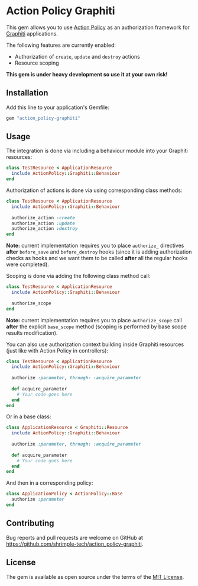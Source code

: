 # Action Policy Graphiti

This gem allows you to use [Action Policy](https://github.com/palkan/action_policy) as an authorization framework for [Graphiti](https://www.graphiti.dev) applications.

The following features are currently enabled:

- Authorization of `create`, `update` and `destroy` actions
- Resource scoping

**This gem is under heavy development so use it at your own risk!**

## Installation

Add this line to your application's Gemfile:

```ruby
gem "action_policy-graphiti"
```

## Usage

The integration is done via including a behaviour module into your Graphiti resources:

```ruby
class TestResource < ApplicationResource
  include ActionPolicy::Graphiti::Behaviour
end
```

Authorization of actions is done via using corresponding class methods:

```ruby
class TestResource < ApplicationResource
  include ActionPolicy::Graphiti::Behaviour
  
  authorize_action :create
  authorize_action :update
  authorize_action :destroy
end
```
**Note:** current implementation requires you to place `authorize_` directives **after** `before_save` and `before_destroy` hooks (since it is adding authorization checks as hooks and we want them to be called **after** all the regular hooks were completed).

Scoping is done via adding the following class method call: 
```ruby
class TestResource < ApplicationResource
  include ActionPolicy::Graphiti::Behaviour
  
  authorize_scope
end
```
**Note:** current implementation requires you to place `authorize_scope` call **after** the explicit `base_scope` method (scoping is performed by base scope results modification).

You can also use authorization context building inside Graphiti resources (just like with Action Policy in controllers):
```ruby
class TestResource < ApplicationResource
  include ActionPolicy::Graphiti::Behaviour
  
  authorize :parameter, through: :acquire_parameter
  
  def acquire_parameter
    # Your code goes here
  end
end
```
Or in a base class:
```ruby
class ApplicationResource < Graphiti::Resource
  include ActionPolicy::Graphiti::Behaviour
  
  authorize :parameter, through: :acquire_parameter
  
  def acquire_parameter
    # Your code goes here
  end
end
```
And then in a corresponding policy:
```ruby
class ApplicationPolicy < ActionPolicy::Base
  authorize :parameter
end
```

## Contributing

Bug reports and pull requests are welcome on GitHub at https://github.com/shrimple-tech/action_policy-graphiti.

## License

The gem is available as open source under the terms of the [MIT License](https://opensource.org/licenses/MIT).
